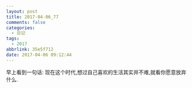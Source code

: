 ```yaml
---
layout: post
title: 2017-04-06_77
comments: false
categories:
  - 日记
tags:
  - 2017
abbrlink: 35e5f712
date: 2017-04-06 09:12:44
---
```


  早上看到一句话: 现在这个时代,想过自己喜欢的生活其实并不难,就看你愿意放弃什么.
